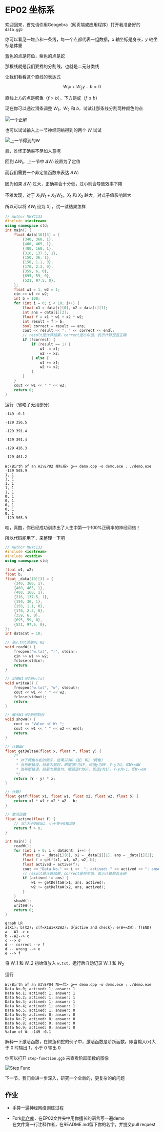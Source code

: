# EP02 坐标系

欢迎回来，首先请你用Geogebra（网页端或应用程序）打开我准备好的 `data.ggb`

你可以看见一堆点和一条线，每一个点都代表一组数据，$x$ 轴坐标是身长，$y$ 轴坐标是体重

蓝色的点是鳄鱼，紫色的点是蛇

那根线就是我们要找的分割线，也就是二元分类线

让我们看看这个直线的表达式

$$
W_1x+W_2y-b=0
$$

直线上方的点是鳄鱼（$f>b$），下方是蛇（$f\leqslant b$）

现在你可以通过滑条调整 $W_1$，$W_2$ 和 $b$，试试让那条线分割两种颜色的点

![一个正解](images/01.png)

也可以试试输入上一节神经网络得到的两个 $W$ 试试

![上一节得到的W](images/02.png)

氦，难怪正确率不尽如人意呢

回到 $\Delta W_i$，上一节中 $\Delta W_i$ 设置为了定值

而我们需要一个非定值函数来表达 $\Delta W_i$

因为如果 $\Delta W_i$ 过大，正确率会十分低，过小则会导致效率下降

不难发现，对于 $X_1W_1+X_2W_2$，$X_1$ 和 $X_2$ 越大，对式子值影响越大

所以可以将 $\Delta W_i$ 设为 $X_i$ ，试一试结果怎样

```cpp
// Author MHYC133
#include <iostream>
using namespace std;
int main() {
    float data[10][3] = {
        {340, 360, 1},
        {460, 465, 1},
        {400, 160, 1},
        {316, 137.5, 1},
        {150, 36, 1},
        {150, 1.1, 0},
        {170, 2.3, 0},
        {359, 6, 0},
        {695, 59, 0},
        {521, 97.5, 0},
    };
    float w1 = 1, w2 = 1;
    cin >> w1 >> w2;
    int b = 100;
    for (int i = 0; i < 10; i++) {
        float x1 = data[i][0], x2 = data[i][1];
        int ans = data[i][2];
        float f = x1 * w1 + x2 * w2;
        int result = f > b;
        bool correct = result == ans;
        cout << result << ", " << correct << endl;
        // result是计算结果，correct是布尔值，表示计算是否正确
        if (!correct) {
            if (result == 1) {
                w1 -= x1;
                w2 -= x2;
            } else {
                w1 += x1;
                w2 += x2;
            }
        }
    }
    cout << w1 << " " << w2;
    return 0;
}
```

运行（省略了无用部分）

```shell
-149 -0.1

-129 356.5

-129 391.4

-129 391.4

-129 426.3

-129 461.2

W:\Birth of an AI\EP02 坐标系> g++ demo.cpp -o demo.exe ; ./demo.exe
-129 565.9
1, 1
1, 1
1, 1
1, 1
1, 1
0, 1
0, 1
0, 1
0, 1
0, 1
-129 565.9
```

哇，真酷，你已经成功训练出了人生中第一个100%正确率的神经网络！

所以代码能用了，来整理一下吧

```cpp
// Author MHYC133
#include <iostream>
#include <cstdio>
using namespace std;

float w1, w2;
float b;
float _data[10][3] = {
    {340, 360, 1},
    {460, 465, 1},
    {400, 160, 1},
    {316, 137.5, 1},
    {150, 36, 1},
    {150, 1.1, 0},
    {170, 2.3, 0},
    {359, 6, 0},
    {695, 59, 0},
    {521, 97.5, 0},
};
int dataCnt = 10;

// 从w.txt读取W1 W2
void readW() {
    freopen("w.txt", "r", stdin);
    cin >> w1 >> w2;
    fclose(stdin);
    return;
}

// 记录W1 W2到w.txt
void writeW() {
    freopen("w.txt", "w", stdout);
    cout << w1 << " " << w2;
    fclose(stdout);
    return;
}

// 展示W1 W2到控制台
void showW() {
    cout << "Value of W: ";
    cout << w1 << " " << w2 << endl;
    return;
}

// 计算ΔW
float getDeltaW(float x, float Y, float y) {
    /* 
     * 对于鳄鱼与蛇的例子，结果只有0（蛇）和1（鳄鱼）
     * 当判断错误，结果为蛇时，期望值Y为1F，现值y为0F，Y-y为1，即W+=ΔW
     * 当判断错误，结果为鳄鱼时，期望值Y为0F，现值y为1F，Y-y为-1，即W-=ΔW
     */
    return (Y - y) * x;
}

// 计算f
float getf(float x1, float w1, float x2, float w2, float b) {
    return x1 * w1 + x2 * w2 - b;
}

// 激活函数
float active(float f) {
    // 当f大于0输出1，小于等于0输出0
    return f > 0;
}

int main() {
    readW();
    for (int i = 0; i < dataCnt; i++) {
        float x1 = _data[i][0], x2 = _data[i][1], ans = _data[i][2];
        float f = getf(x1, w1, x2, w2, b);
        float actived = active(f);
        cout << "Data No." << i <<  "; actived: " << actived << "; answer: " << ans << "; is correct: " << (actived == ans) << endl;
        // result是计算结果，correct是布尔值，表示计算是否正确
        if (actived != ans) {
            w1 += getDeltaW(x1, ans, actived);
            w2 += getDeltaW(x2, ans, actived);
        }
    }
    showW();
    writeW();
    return 0;
}
```

```mermaid
graph LR
a(X1); b(X2); c(f=X1W1+X2W2); d{active and check}; e(W+=ΔW); f(END)
a --W1--> c
b --W2--> c
c --> d
d -- correct --> f
d -- wrong --> e
e --> f
```

将 W_1 和 W_2 初始值放入 `w.txt`，运行后自动记录 W_1 和 $W_2$

运行

```shell
W:\Birth of an AI\EP04 加一层> g++ demo.cpp -o demo.exe ; ./demo.exe
Data No.0; actived: 1; answer: 1
Data No.1; actived: 1; answer: 1
Data No.2; actived: 1; answer: 1
Data No.3; actived: 1; answer: 1
Data No.4; actived: 1; answer: 1
Data No.5; actived: 1; answer: 0
Data No.6; actived: 0; answer: 0
Data No.7; actived: 0; answer: 0
Data No.8; actived: 0; answer: 0
Data No.9; actived: 0; answer: 0
Value of W: -149 -0.1
```

解释一下激活函数，在鳄鱼和蛇的例子中，激活函数是阶跃函数，即当输入($x$)大于 $0$ 时输出 $1$，小于 $0$ 输出 $0$

你可以打开 `step-function.ggb` 来查看阶跃函数的图像

![Step Func](images/step-function.png)

下一节，我们会进一步深入，研究一个全新的，更复杂的的问题

## 作业

- 手算一遍神经网络训练过程

- Fork[此仓库](https://github.com/MHYCWasTaken/Birth-of-an-AI)，在EP02文件夹中用你擅长的语言写一遍demo  
在文件第一行注释作者，在README.md留下你的名字，并提交pull request

